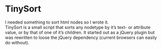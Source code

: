 <!--
  id: 2240
  slug: tinysort
  type: fortpolio
  excerpt: <p>A sorting script I wrote and maintain.</p>
  categories: JavaScript, front end, open source
  tags: JavaScript, jQuery, JSDoc
  clients: 
  collaboration: 
  prizes: 
  thumbnail: tinysort.jpg
  image: tinysort.jpg
  images: tinysort.jpg
  inCv: false
  inPortfolio: true
  dateFrom: 2008-05-01
  dateTo: 2014-04-01
-->

# TinySort

<p>I needed something to sort html nodes so I wrote it.<br />
TinySort is a small script that sorts any nodetype by it&#8217;s text- or attribute value, or by that of one of it&#8217;s children. It started out as a jQuery plugin but was rewritten to loose the jQuery dependency (current browsers can easily do without).</p>